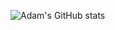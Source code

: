 ![Adam's GitHub stats](https://github-readme-stats.vercel.app/api?username=atomboyd&count_private=true&theme=vue-dark)
<!-- https://github.com/anuraghazra/github-readme-stats -->

<!--
**atomboyd/atomboyd** is a ✨ _special_ ✨ repository because its `README.md` (this file) appears on your GitHub profile.

Here are some ideas to get you started:

- 🔭 I’m currently working on ...
- 🌱 I’m currently learning ...
- 👯 I’m looking to collaborate on ...
- 🤔 I’m looking for help with ...
- 💬 Ask me about ...
- 📫 How to reach me: ...
- 😄 Pronouns: ...
- ⚡ Fun fact: ...
-->
